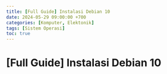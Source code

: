 ```yaml
---
title: [Full Guide] Instalasi Debian 10 
date: 2024-05-29 09:00:00 +700
categories: [Komputer, Elektonik]
tags: [Sistem Operasi]
toc: true
---
```


# [Full Guide] Instalasi Debian 10 
